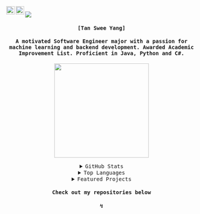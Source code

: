 <a href="https://www.linkedin.com/in/tansweeyang/">
  <img align="left" alt="TanSweeYang's LinkedIn" width="22px" src="https://raw.githubusercontent.com/peterthehan/peterthehan/master/assets/linkedin.svg" />
</a>
<a href="mailto:tansweeyang.softwareengineer@gmail.com">
  <img align="left" alt="TanSweeYang's Email" width="22px" src="https://cdn-icons-png.flaticon.com/512/281/281769.png" />
</a>

![](https://visitor-badge.glitch.me/badge?page_id=tansweeyang.tansweeyang)

<h4 align="center"><samp> [Tan Swee Yang]</samp></h4>
<h4 align="center"><samp> A motivated Software Engineer major with a passion for machine learning and backend development. Awarded Academic Improvement List. Proficient in Java, Python and C#.</samp></h4>

<p align="center">
  <img width="250" src="https://media.giphy.com/media/jIgXf4hgbHCeKiXpvt/giphy.gif">
</p>

<p>
  
<details close align="center">
<summary><samp>GitHub Stats</samp></summary>
<br>

![tansweeyang's GitHub stats](https://github-readme-stats-tansweeyang.vercel.app/api?username=tansweeyang&count_private=true&theme=dark&show_icons=true)
    
</details>

<details close align="center">
<summary><samp>Top Languages</samp></summary>
<br>
  
[![Top Langs](https://github-readme-stats-tansweeyang.vercel.app/api/top-langs/?username=tansweeyang&layout=compact&theme=dark)](https://github.com/anuraghazra/github-readme-stats)
  
</details>

<details close align="center">
<summary><samp>Featured Projects</samp></summary>
<br>

[![Readme Card](https://github-readme-stats.vercel.app/api/pin/?username=tansweeyang&repo=im-not-a-robot&theme=dark)](https://github.com/tansweeyang/im-not-a-robot)

[![Readme Card](https://github-readme-stats.vercel.app/api/pin/?username=tansweeyang&repo=Traveling-Salesman-Problem-Using-Genetic-Algorithm&theme=dark)](https://github.com/tansweeyang/Traveling-Salesman-Problem-Using-Genetic-Algorithm)
  
[![Readme Card](https://github-readme-stats.vercel.app/api/pin/?username=tansweeyang&repo=Invasion&theme=dark)](https://github.com/tansweeyang/Invasion)
  
</details>

<h4 align="center"><samp> Check out my repositories below</samp></h4>
<h4 align="center"><samp>↯</samp></h4>
